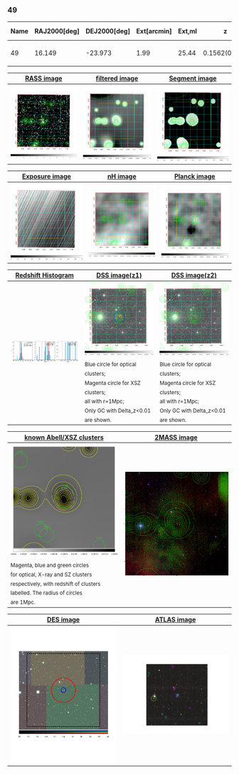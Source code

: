 <div STYLE="page-break-after: always;"></div>

### 49

|Name|RAJ2000[deg]|DEJ2000[deg] |Ext[arcmin]| Ext,ml | z | z_src| C|GC(XSZ,Delta_z<0.01)| GC(OPT,Delta_z<0.01)|GC| R_sig[arcmin] | R500[arcmin] | R500[Mpc]| CRsig[c/s] | CR500[c/s] |L500[1E44 erg/s]|F500[1E-12 erg/s/cm^2]| M500[1E14 Msun]|Tx[keV]|Cnt_sig|Beta|Rc[arcmin]|Comment|Alias|
|---|---|---|---|---|---|------|---|--------|---------|----------|---|---|---|---|---|---|---|---|---|---|---|---|---|---|
|49| 16.149| -23.973| 1.99| 25.44| 0.1562(0.006)| z1, z_xsz| B| MCXC| A, W| A, MCXC, W| 11.238| 6.217| 1.009| 0.172(0.042)| 0.160(0.039)| 2.104(0.286)| 3.164(0.429)| 3.40(0.22)| 4.79(0.20)| 56.8| 0.868(-0.136+0.093)| 3.847(-0.820+0.637)| -| k217|

|[RASS image](../image/49/49_img.pdf)|[filtered image](../image/49/49_fil.pdf)|[Segment image](../image/49/49_seg.pdf)|
|-------------------|--------------------|-------------------|
| <img src="../image/49/49_img.png" width="300">  | <img src="../image/49/49_fil.png" width="300">   | <img src="../image/49/49_seg.png" width="300">  |

|[Exposure image](../image/49/49_mex.pdf)| [nH image](../image/49/49_nh.pdf)| [Planck image](../image/49/49_p.pdf)|
|-------------------|--------------------|-------------------|
|<img src="../image/49/49_mex.png" width="300">   | <img src="../image/49/49_nh.png" width="300">    | <img src="../image/49/49_p.png" width="300"> |

|[Redshift Histogram](../image/49/49_zg.pdf) | [DSS image(z1)](../image/49/49_dss_z1.pdf)      |  [DSS image(z2)](../image/49/49_dss_z2.pdf)    |
|-------------------|--------------------|-------------------|
|<img src="../image/49/49_zg.png" width="300"> |<img src="../image/49/49_dss_z1.png" width="300"> <sub><br>Blue circle for optical clusters; <br>Magenta circle for XSZ clusters; <br>all with r=1Mpc; <br>Only GC with Delta_z<0.01 are shown. </sub>| <img src="../image/49/49_dss_z2.png" width="300"><sub><br>Blue circle for optical clusters; <br>Magenta circle for XSZ clusters; <br>all with r=1Mpc; <br>Only GC with Delta_z<0.01 are shown. </sub> |

|[known Abell/XSZ clusters](../image/49/49_gc.pdf) | [2MASS image](../image/49/49_2mass.pdf)      |
|-------------------|-------------------|
|<img src=../image/49/49_gc.png width="300"> <br><sub>Magenta, blue and green circles <br>for optical, X-ray and SZ clusters <br>respectively, with redshift of clusters <br>labelled. The radius of circles <br>are 1Mpc.</sub>|<img src="../image/49/49_2mass.png" width="300">  |

|[DES image](../image/49/49_des.pdf)   |[ATLAS image](../image/49/49_s.pdf)        |
|-------------------|-------------------|
| <img src="../image/49/49_des.pdf" width="300">  | <img src="../image/49/49_s.pdf" width="300">  |
